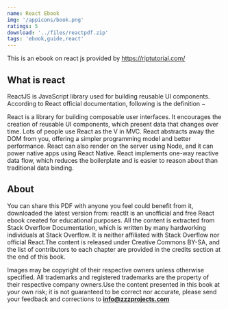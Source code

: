 ```yaml
---
name: React Ebook
img: '/appicons/book.png'
ratings: 5
download: '../files/reactpdf.zip'
tags: 'ebook,guide,react'
---
```


This is an ebook on react js provided by <a href="https://riptutorial.com/" >https://riptutorial.com/</a>

## What is react

ReactJS is JavaScript library used for building reusable UI components. According to React official documentation, following is the definition −

React is a library for building composable user interfaces. It encourages the creation of reusable UI components, which present data that changes over time. Lots of people use React as the V in MVC. React abstracts away the DOM from you, offering a simpler programming model and better performance. React can also render on the server using Node, and it can power native apps using React Native. React implements one-way reactive data flow, which reduces the boilerplate and is easier to reason about than traditional data binding.

## About

You can share this PDF with anyone you feel could benefit from it, downloaded the latest version from: reactIt is an unofficial and free React ebook created for educational purposes. All the content is extracted from Stack Overflow Documentation, which is written by many hardworking individuals at Stack Overflow. It is neither affiliated with Stack Overflow nor official React.The content is released under Creative Commons BY-SA, and the list of contributors to each chapter are provided in the credits section at the end of this book.

Images may be copyright of their respective owners unless otherwise specified. All trademarks and registered trademarks are the property of their respective company owners.Use the content presented in this book at your own risk; it is not guaranteed to be correct nor accurate, please send your feedback and corrections to **info@zzzprojects.com**
